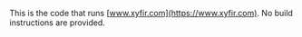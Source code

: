 This is the code that runs [www.xyfir.com](https://www.xyfir.com). No build instructions are provided.
